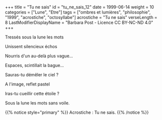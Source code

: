+++
title = "Tu ne sais"
id = "tu_ne_sais_12"
date = 1999-06-14
weight = 10
categories = ["Lune", "Etre"]
tags = ["ombres et lumières", "philosophie", "1999", "acrostiche", "octosyllabe"]
acrostiche = "Tu ne sais"
verseLength = 8
LastModifierDisplayName = "Barbara Post - Licence CC BY-NC-ND 4.0"
+++

Tressés sous la lune les mots

Unissent silencieux échos

Nourris d'un au-delà plus vague...

Espaces, scintillait la bague...

Sauras-tu démêler le ciel ?

A l'image, reflet pastel

Iras-tu cueillir cette étoile ?

Sous la lune les mots sans voile.

{{% notice style="primary" %}}
Acrostiche : Tu ne sais.
{{% /notice %}}
